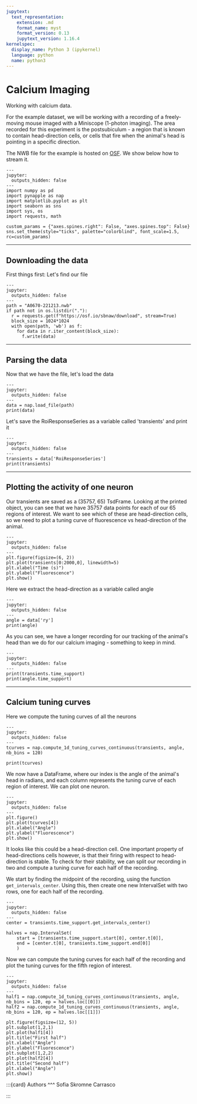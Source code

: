 ```yaml
---
jupytext:
  text_representation:
    extension: .md
    format_name: myst
    format_version: 0.13
    jupytext_version: 1.16.4
kernelspec:
  display_name: Python 3 (ipykernel)
  language: python
  name: python3
---
```



Calcium Imaging
============

Working with calcium data.

For the example dataset, we will be working with a recording of a freely-moving mouse imaged with a Miniscope (1-photon imaging). The area recorded for this experiment is the postsubiculum - a region that is known to contain head-direction cells, or cells that fire when the animal's head is pointing in a specific direction.

The NWB file for the example is hosted on [OSF](https://osf.io/sbnaw). We show below how to stream it.


```{code-cell} ipython3
---
jupyter:
  outputs_hidden: false
---
import numpy as pd
import pynapple as nap
import matplotlib.pyplot as plt
import seaborn as sns
import sys, os
import requests, math

custom_params = {"axes.spines.right": False, "axes.spines.top": False}
sns.set_theme(style="ticks", palette="colorblind", font_scale=1.5, rc=custom_params)
```

***
Downloading the data
------------------
First things first: Let's find our file


```{code-cell} ipython3
---
jupyter:
  outputs_hidden: false
---
path = "A0670-221213.nwb"
if path not in os.listdir("."):
  r = requests.get(f"https://osf.io/sbnaw/download", stream=True)
  block_size = 1024*1024
  with open(path, 'wb') as f:
    for data in r.iter_content(block_size):
      f.write(data)
```

***
Parsing the data
------------------
Now that we have the file, let's load the data


```{code-cell} ipython3
---
jupyter:
  outputs_hidden: false
---
data = nap.load_file(path)
print(data)
```

Let's save the RoiResponseSeries as a variable called 'transients' and print it


```{code-cell} ipython3
---
jupyter:
  outputs_hidden: false
---
transients = data['RoiResponseSeries']
print(transients)
```

***
Plotting the activity of one neuron
-----------------------------------
Our transients are saved as a (35757, 65) TsdFrame. Looking at the printed object, you can see that we have 35757 data points for each of our 65 regions of interest. We want to see which of these are head-direction cells, so we need to plot a tuning curve of fluorescence vs head-direction of the animal.



```{code-cell} ipython3
---
jupyter:
  outputs_hidden: false
---
plt.figure(figsize=(6, 2))
plt.plot(transients[0:2000,0], linewidth=5)
plt.xlabel("Time (s)")
plt.ylabel("Fluorescence")
plt.show()
```

Here we extract the head-direction as a variable called angle


```{code-cell} ipython3
---
jupyter:
  outputs_hidden: false
---
angle = data['ry']
print(angle)
```

As you can see, we have a longer recording for our tracking of the animal's head than we do for our calcium imaging - something to keep in mind.


```{code-cell} ipython3
---
jupyter:
  outputs_hidden: false
---
print(transients.time_support)
print(angle.time_support)
```

***
Calcium tuning curves
---------------------
Here we compute the tuning curves of all the neurons


```{code-cell} ipython3
---
jupyter:
  outputs_hidden: false
---
tcurves = nap.compute_1d_tuning_curves_continuous(transients, angle, nb_bins = 120)

print(tcurves)
```

We now have a DataFrame, where our index is the angle of the animal's head in radians, and each column represents the tuning curve of each region of interest. We can plot one neuron.


```{code-cell} ipython3
---
jupyter:
  outputs_hidden: false
---
plt.figure()
plt.plot(tcurves[4])
plt.xlabel("Angle")
plt.ylabel("Fluorescence")
plt.show()
```

It looks like this could be a head-direction cell. One important property of head-directions cells however, is that their firing with respect to head-direction is stable. To check for their stability, we can split our recording in two and compute a tuning curve for each half of the recording.

We start by finding the midpoint of the recording, using the function `get_intervals_center`. Using this, then create one new IntervalSet with two rows, one for each half of the recording.


```{code-cell} ipython3
---
jupyter:
  outputs_hidden: false
---
center = transients.time_support.get_intervals_center()

halves = nap.IntervalSet(
	start = [transients.time_support.start[0], center.t[0]],
    end = [center.t[0], transients.time_support.end[0]]
    )
```

Now we can compute the tuning curves for each half of the recording and plot the tuning curves for the fifth region of interest. 


```{code-cell} ipython3
---
jupyter:
  outputs_hidden: false
---
half1 = nap.compute_1d_tuning_curves_continuous(transients, angle, nb_bins = 120, ep = halves.loc[[0]])
half2 = nap.compute_1d_tuning_curves_continuous(transients, angle, nb_bins = 120, ep = halves.loc[[1]])

plt.figure(figsize=(12, 5))
plt.subplot(1,2,1)
plt.plot(half1[4])
plt.title("First half")
plt.xlabel("Angle")
plt.ylabel("Fluorescence")
plt.subplot(1,2,2)
plt.plot(half2[4])
plt.title("Second half")
plt.xlabel("Angle")
plt.show()
```

:::{card}
Authors
^^^
Sofia Skromne Carrasco

:::
